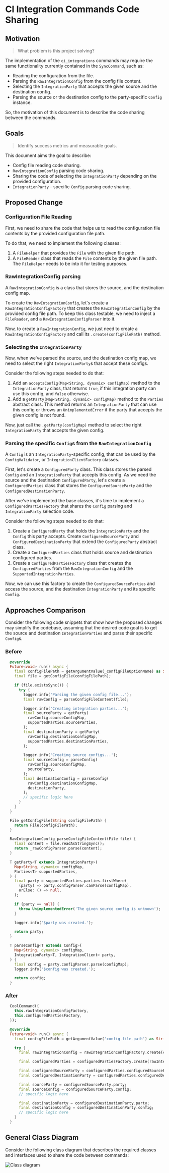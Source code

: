 # CI Integration Commands Code Sharing

## Motivation
> What problem is this project solving?

The implementation of the `ci_integrations` commands may require the same functionality currently contained in the `SyncCommand`, such as:
- Reading the configuration from the file.
- Parsing the `RawIntegrationConfig` from the config file content.
- Selecting the `IntegrationParty` that accepts the given source and the destination config.
- Parsing the source or the destination config to the party-specific `Config` instance.

So, the motivation of this document is to describe the code sharing between the commands.

## Goals
> Identify success metrics and measurable goals.

This document aims the goal to describe:
- Config file reading code sharing.
- `RawIntegrationConfig` parsing code sharing.
- Sharing the code of selecting the `IntegrationParty` depending on the provided configuration.
- `IntegrationParty` - specific `Config` parsing code sharing.

## Proposed Change

### Configuration File Reading

First, we need to share the code that helps us to read the configuration file contents by the provided configuration file path.

To do that, we need to implement the following classes:

1. A `FileHelper` that provides the `File` with the given file path.
2. A `FileReader` class that reads the `File` contents by the given file path. The `FileHelper` needs to be into it for testing purposes.

### RawIntegrationConfig parsing

A `RawIntegrationConfig` is a class that stores the source, and the destination config map. 

To create the `RawIntegrationConfig`, let's create a `RawIntegrationConfigFactory` that creates the `RawIntegrationConfig` by the provided config file path.
To keep this class testable, we need to inject a `FileReader`, and a `RawIntegrationConfigParser` into it.

Now, to create a `RawIntegrationConfig`, we just need to create a `RawIntegrationConfigFactory` and call its `.create(configFilePath)` method.

### Selecting the `IntegrationParty`

Now, when we've parsed the source, and the destination config map, we need to select the right `IntegrationParty`s that accept these configs.

Consider the following steps needed to do that:

1. Add an `acceptsConfig(Map<String, dynamic> configMap)` method to the `IntegrationParty` class, that returns `true`, if this integration party can use this config, and `false` otherwise.
2. Add a `getParty(Map<String, dynamic> configMap)` method to the `Parties` abstract class. This method returns an `IntegrationParty` that can use this config or throws an `UnimplementedError` if the party that accepts the given config is not found.

Now, just call the `.getParty(configMap)` method to select the right `IntegrationParty` that accepts the given config.

### Parsing the specific `Config`s from the `RawIntegrationConfig`

A `Config` is an `IntegrationParty`-specific config, that can be used by the `ConfigValidator`, or `IntegrationClientFactory` classes.

First, let's create a `ConfiguredParty` class. This class stores the parsed `Config` and an `IntegrationParty` that accepts this config. As we need the source and the destination `ConfiguredParty`, let's create a `ConfiguredParties` class that stores the `ConfiguredSourceParty` and the `ConfiguredDestinationParty`.

After we've implemented the base classes, it's time to implement a `ConfiguredPartiesFactory` that shares the `Config` parsing and `IntegrationParty` selection code.

Consider the following steps needed to do that:

1. Create a `ConfiguredParty` that holds the `IntegrationParty` and the `Config` this party accepts. Create `ConfiguredSourceParty` and `ConfiguredDestinationParty` that extend the `ConfiguredParty` abstract class.
2. Create a `ConfiguredParties` class that holds source and destination configured parties.
3. Create a `ConfiguredPartiesFactory` class that creates the `ConfiguredParties` from the `RawIntegrationConfig` and the `SupportedIntegrationParties`.

Now, we can use this factory to create the `ConfiguredSourceParties` and access the source, and the destination `IntegrationParty` and its specific `Config`.

## Approaches Comparison

Consider the following code snippets that show how the proposed changes may simplify the codebase, assuming that the desired code goal is to get the source and destination `IntegrationParties` and parse their specific `Config`s.

### Before

```dart
  @override
  Future<void> run() async {
    final configFilePath = getArgumentValue(_configFileOptionName) as String;
    final file = getConfigFile(configFilePath);

    if (file.existsSync()) {
      try {
        logger.info('Parsing the given config file...');
        final rawConfig = parseConfigFileContent(file);

        logger.info('Creating integration parties...');
        final sourceParty = getParty(
          rawConfig.sourceConfigMap,
          supportedParties.sourceParties,
        );
        final destinationParty = getParty(
          rawConfig.destinationConfigMap,
          supportedParties.destinationParties,
        );

        logger.info('Creating source configs...');
        final sourceConfig = parseConfig(
          rawConfig.sourceConfigMap,
          sourceParty,
        );
        final destinationConfig = parseConfig(
          rawConfig.destinationConfigMap,
          destinationParty,
        );
        // specific logic here
      }
    }
  }

  File getConfigFile(String configFilePath) {
    return File(configFilePath);
  }

  RawIntegrationConfig parseConfigFileContent(File file) {
    final content = file.readAsStringSync();
    return _rawConfigParser.parse(content);
  }

  T getParty<T extends IntegrationParty>(
    Map<String, dynamic> configMap,
    Parties<T> supportedParties,
  ) {
    final party = supportedParties.parties.firstWhere(
      (party) => party.configParser.canParse(configMap),
      orElse: () => null,
    );

    if (party == null) {
      throw UnimplementedError('The given source config is unknown');
    }

    logger.info('$party was created.');

    return party;
  }

  T parseConfig<T extends Config>(
    Map<String, dynamic> configMap,
    IntegrationParty<T, IntegrationClient> party,
  ) {
    final config = party.configParser.parse(configMap);
    logger.info('$config was created.');

    return config;
  }
```

### After

``` dart
  CoolCommand({
    this.rawIntegrationConfigFactory,
    this.configuredPartiesFactory,
  });

  @override
  Future<void> run() async {
    final configFilePath = getArgumentValue('config-file-path') as String;

    try {
      final rawIntegrationConfig = rawIntegrationConfigFactory.create(configFilePath);

      final configuredParties = configuredPartiesFactory.create(rawIntegrationConfig);

      final configuredSourceParty = configuredParties.configuredSourceParty;
      final configuredDestinationParty = configuredParties.configuredDestinationParty;

      final sourceParty = configuredSourceParty.party;
      final sourceConfig = configuredSourceParty.config;
      // specific logic here

      final destinationParty = configuredDestinationParty.party;
      final destinationConfig = configuredDestinationParty.config;
      // specific logic here
    }
  }
```

## General Class Diagram

Consider the following class diagram that describes the required classes and interfaces used to share the code between commands:

![Class diagram](http://www.plantuml.com/plantuml/proxy?cache=no&fmt=svg&src=https://github.com/platform-platform/monorepo/raw/code_sharing_document/metrics/ci_integrations/docs/diagrams/commands_code_sharing.puml)
